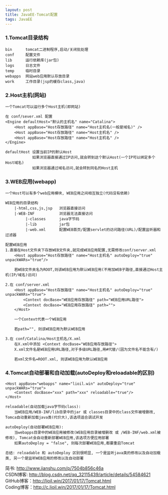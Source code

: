 ```yaml
---
layout: post
title: JavaEE-Tomcat配置
tags: JavaEE
---
```

### 1.Tomcat目录结构
	bin      tomcat二进制程序,启动/关闭批处理
	conf     配置文件
	lib      运行依赖库(jar包)
	logs     日志文件
	temp     临时目录
	webapps  网站web应用默认存放目录
	work     工作目录(jsp的缓存class,java)
		
### 2.Host主机(网站)
	一个Tomcat可以运行多个Host主机(即网站)
	
	在 conf/sever.xml 配置
	<Engine defaultHost="默认的主机名" name="Catalina">
		<Host appBase="Host存放路径" name="Host主机名(一般是域名)" />
		<Host appBase="Host存放路径" name="Host主机名" />
		<Host appBase="Host存放路径" name="Host主机名" />
	</Engine>
		
	defaultHost 设置当前IP的默认Host
	            如果浏览器直接通过IP访问,就会转到这个默认Host(一个IP可以绑定多个Host域名)
				如果浏览器通过域名访问,就会转到同名的Host主机
			
### 3.WEB应用(webapp)
	一个Host可以有多个web应用模块, WEB应用之间相互独立(代码没有依赖)
	
	WEB应用的目录结构
		|-html,css,js,jsp   浏览器直接访问
		|-WEB-INF           浏览器无法直接访问
		     |-classes      java字节码			
		     |-lib          jar包			
		     |-web.xml      配置WEB首页/配置servlet的访问路径(URL)/配置监听器和过滤器

	配置WEB应用
	1.直接在Host文件夹下存放WEB文件夹,就完成WEB应用配置,无需修改conf/server.xml
		<Host appBase="Host存放路径" name="Host主机名" autoDeploy="true" unpackWARs="true"/>
		
		若WEB文件夹名为ROOT,则该WEB应用为默认WEB应用(不用加WEB子路径,直接通过Host主机(IP/域名)访问)
					
	2.在 conf/server.xml
		<Host appBase="Host存放路径" name="Host主机名" autoDeploy="true" unpackWARs="true">
			<Context docBase="WEB应用存放路径" path="WEB应用URL路径">
			<Context docBase="WEB应用存放路径" path="">
		</Host>
		
		一个Context代表一个WEB应用
		
		若path="", 则该WEB应用为默认WEB应用
		
	3.在 conf/Catalina/Host主机名/X.xml
		在X.xml中添加 <Context docBase="WEB应用存放路径">	
		X.xml文件名是WEB应用URL路径,对于多级URL路径,用#代替/(因为文件名不能含有/)
		
		若xml文件名=ROOT.xml, 则该WEB应用为默认WEB应用	
		
		
### 4.Tomcat自动部署和自动加载(autoDeploy和reloadable的区别)
	<Host appBase="webapps" name="lioil.win" autoDeploy="true" unpackWARs="true">
		<Context docBase="xxx" path="xxx" reloadable="true"/>
	</Host>
	
	reloadable(自动加载java字节码class): 
		当WEB应用/WEB-INF/lib目录中的jar 或 classes目录中的class文件被增删改, Tomca自动重新加载java类(代价大),该选项适合调试开发
	
	autoDeploy(自动部署WEB应用): 
		当webapps目录中的WEB应用被修改(WEB应用目录被增删改 或 /WEB-INF/web.xml被修改), Tomcat会自动重新部署WEB应用,该选项方便应用部署
		如果autoDeploy = "false", 则每次部署WEB应用,都要重启Tomcat
		
	总结: reloadable 和 autoDeploy 区别很明显, 一个是监听java类的修改以及自动加载类, 另一个是监听WEB应用的修改以及自动部署
		
简书: http://www.jianshu.com/p/7504b856c46a   
CSDN博客: http://blog.csdn.net/qq_32115439/article/details/54584621  
GitHub博客：http://lioil.win/2017/01/17/Tomcat.html  
Coding博客：http://c.lioil.win/2017/01/17/Tomcat.html
